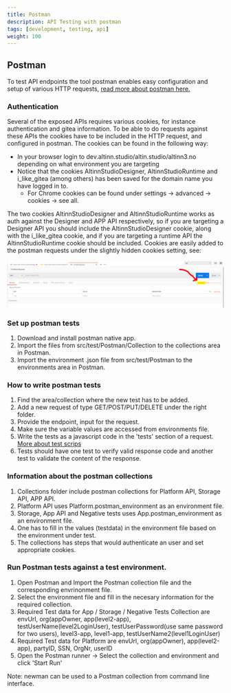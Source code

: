 ```yaml
---
title: Postman
description: API Testing with postman
tags: [development, testing, api]
weight: 100
---
```


## Postman
To test API endpoints the tool postman enables easy configuration and setup of various HTTP requests, [read more about postman here.](https://learning.getpostman.com/docs/postman/sending_api_requests/requests)

### Authentication

Several of the exposed APIs requires various cookies, for instance authentication and gitea information. To be able to do requests against these APIs the cookies have to be included in the HTTP request, and configured in postman. The cookies can be found in the following way:
- In your browser login to dev.altinn.studio/altin.studio/altinn3.no depending on what environment you are targeting
- Notice that the cookies AltinnStudioDesigner, AltinnStudioRuntime and i_like_gitea (among others) has been saved for the domain name you have logged in to.
  - For Chrome cookies can be found under settings -> advanced -> cookies -> see all.

The two cookies AltinnStudioDesigner and AltinnStudioRuntime works as auth against the Designer and APP API respectively, so if you are targeting a Designer API you should include the AltinnStudioDesigner cookie, along with the i_like_gitea cookie, and if you are targeting a runtime API the AltinnStudioRuntime cookie should be included.
Cookies are easily added to the postman requests under the slightly hidden cookies setting, see:

![Postman Cookies](postman-cookies.PNG?width=800)

### Set up postman tests
1. Download and install postman native app.
2. Import the files from src/test/Postman/Collection to the collections area in Postman.
3. Import the environment .json file from src/test/Postman to the environments area in Postman.

### How to write postman tests
1. Find the area/collection where the new test has to be added.
2. Add a new request of type GET/POST/PUT/DELETE under the right folder.
3. Provide the endpoint, input for the request.
4. Make sure the variable values are accessed from environments file.
5. Write the tests as a javascript code in the 'tests' section of a request.
[More about test scrips](https://learning.getpostman.com/docs/postman/scripts/test_scripts/)
6. Tests should have one test to verify valid response code and another test to validate the content of the response.

### Information about the postman collections
1. Collections folder include postman collections for Platform API, Storage API, APP API.
2. Platform API uses Platform.postman_environment as an environment file.
3. Storage, App API and Negative tests uses App.postman_environment as an environment file.
4. One has to fill in the values (testdata) in the environment file based on the environment under test.
5. The collections has steps that would authenticate an user and set appropriate cookies.

### Run Postman tests against a test environment.
1. Open Postman and Import the Postman collection file and the corresponding envrinonment file.
2. Select the environment file and fill in the necesary information for the required collection.
3. Required Test data for App / Storage / Negative Tests Collection are envUrl, org(appOwner, app(level2-app), testUserName(level2LoginUser), testUserPassword(use same password for two users), level3-app, level1-app, testUserName2(level1LoginUser)
4. Required Test data for Platform are envUrl, org(appOwner), app(level2-app), partyID, SSN, OrgNr, userID
5. Open the Postman runner -> Select the collection and environment and click 'Start Run'

Note: newman can be used to a Postman collection from command line interface.